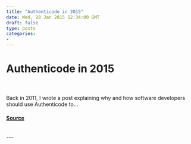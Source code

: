 ```yaml
---
title: "Authenticode in 2015"
date: Wed, 28 Jan 2015 12:34:00 GMT
draft: false
type: posts
categories: 
- 
---
```

# Authenticode in 2015

<br/>

<br/>
Back in 2011, I wrote a post explaining why and how software developers should use Authenticode to...

#### [Source](https://docs.microsoft.com/archive/blogs/ieinternals/authenticode-in-2015)

<br/>
---
